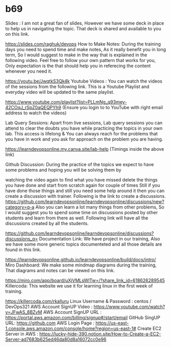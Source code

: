 # b69

Slides :
I am not a great fan of slides, However we have some deck in place to help us in navigating the topic. That deck is shared and available to you on this link.

https://slides.com/raghuk/devops
How to Make Notes:
During the training days you need to spend time and make notes, As it really benefit you in long term, So I would suggest to make in the way that is explained in the following video. Feel free to follow your own pattern that works for you, Only expectation is the that should help you in referecing the content whenever you need it.

https://youtu.be/JwqtkS3Qk4k
Youtube Videos :
You can watch the videos of the sessions from the following link. This is a Youtube Playlist and everyday video will be updated to the same playlist.

https://www.youtube.com/playlist?list=PLLmNg_q93mey-42COqJ_rSpZ0aQEQPYh9
(Ensure you login to to YouTube with right email address to watch the videos)

Lab Query Sessions:
Apart from live sessions, Lab query sessions you can attend to clear the doubts you have while practicing the topics in your own lab. This access is lifelong & You can always reach for the problems that you have in work and you ask for approach on the problem you are having.

https://learndevopsonline.my.canva.site/lab-help
(Timings inside the above link)

Github Discussion:
During the practice of the topics we expect to have some problems and hoping you will be solving them by

watching the video again to find what you have missed
delete the things you have done and start from scratch again for couple of times Still if you have done those things and still you need some help around it then you can create a discussion with trainer. Following is the link to create a discussions.
https://github.com/learndevopsonline/learndevopsonline/discussions/new?category=q-a
Also you can learn a lot many things from other problems, So I would suggest you to spend some time on discussions posted by other students and learn from there as well. Following link will have all the discussions created by all the students.

https://github.com/learndevopsonline/learndevopsonline/discussions?discussions_q=
Documentation Link:
We have project in our training, Also we have some more generic topics documenteted and all those details are found in this link.

https://learndevopsonline.github.io/learndevopsonline/build/docs/intro/
Miro Dashboard:
We make some mindmap diagrams during the training, That diagrams and notes can be viewed on this link.

https://miro.com/app/board/uXjVMLsWlTw=/?share_link_id=618626289545
Killercoda:
This website we use it for learning linux in the first week of training.

https://killercoda.com/rkalluru
Linux Username & Password : centos / DevOps321
AWS Account SignUP Video : https://www.youtube.com/watch?v=JFwAS_8BZvM
AWS Account SignUP URL : https://portal.aws.amazon.com/billing/signup#/start/email
GitHub SingUP URL: https://github.com
AWS Login Page : https://us-east-1.console.aws.amazon.com/console/home?region=us-east-1#
Create EC2 Server in AWS : https://lucky-hide-390.notion.site/How-to-Create-a-EC2-Server-ad7683b625ed46da80d8a16072cc0e96